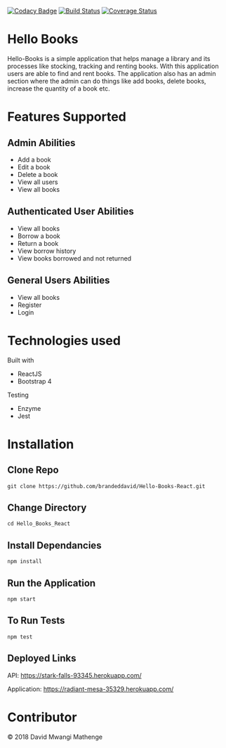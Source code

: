 [![Codacy Badge](https://api.codacy.com/project/badge/Grade/464fecf0a77d440999aca3aa56c9e336)](https://app.codacy.com/app/brandeddavid/Hello-Books-React?utm_source=github.com&utm_medium=referral&utm_content=brandeddavid/Hello-Books-React&utm_campaign=Badge_Grade_Dashboard)
[![Build Status](https://travis-ci.org/brandeddavid/Hello-Books-React.svg?branch=master)](https://travis-ci.org/brandeddavid/Hello-Books-React)
[![Coverage Status](https://coveralls.io/repos/github/brandeddavid/Hello-Books-React/badge.svg?branch=master)](https://coveralls.io/github/brandeddavid/Hello-Books-React?branch=master)

# Hello Books

Hello-Books is a simple application that helps manage a library and its processes
like stocking, tracking and renting books. With this application users are able
to find and rent books. The application also has an admin section where the admin
can do things like add books, delete books, increase the quantity of a book etc.

# Features Supported

## Admin Abilities

  - Add a book
  - Edit a book
  - Delete a book
  - View all users
  - View all books

## Authenticated User Abilities

  - View all books
  - Borrow a book
  - Return a book
  - View borrow history
  - View books borrowed and not returned

## General Users Abilities

  - View all books
  - Register
  - Login


# Technologies used

Built with

  - ReactJS 
  - Bootstrap 4

Testing

  - Enzyme
  - Jest

# Installation

## Clone Repo

`git clone https://github.com/brandeddavid/Hello-Books-React.git`

## Change Directory

`cd Hello_Books_React`

## Install Dependancies

`npm install`

## Run the Application

`npm start`

## To Run Tests

`npm test`

## Deployed Links

API: https://stark-falls-93345.herokuapp.com/

Application: https://radiant-mesa-35329.herokuapp.com/

# Contributor

© 2018 David Mwangi Mathenge
